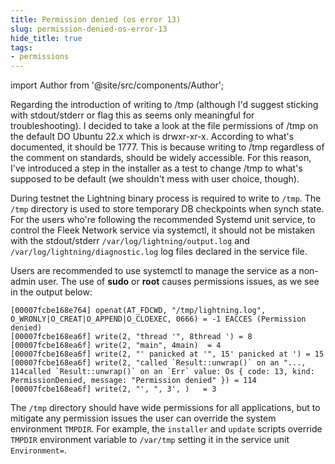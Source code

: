 ```yaml
---
title: Permission denied (os error 13)
slug: permission-denied-os-error-13
hide_title: true
tags:
- permissions
---
```


<!--
  The following import is intentional (see partial <CheckoutCommitWarning />)
-->
import Author from '@site/src/components/Author';

Regarding the introduction of writing to /tmp (although I'd suggest sticking with stdout/stderr or flag this as seems only meaningful for troubleshooting). I decided to take a look at the file permissions of /tmp on the default DO Ubuntu 22.x which is drwxr-xr-x.  According to what's documented, it should be 1777. This is because writing to /tmp regardless of the comment on standards, should be widely accessible. For this reason, I've introduced a step in the installer as a test to change /tmp to what's supposed to be default (we shouldn't mess with user choice, though).

During testnet the Lightning binary process is required to write to `/tmp`. The `/tmp` directory is used to store temporary DB checkpoints when synch state. For the users who're following the recommended Systemd unit service, to control the Fleek Network service via systemctl, it should not be mistaken with the stdout/stderr `/var/log/lightning/output.log` and `/var/log/lightning/diagnostic.log` log files declared in the service file.

Users are recommended to use systemctl to manage the service as a non-admin user. The use of **sudo** or **root** causes permissions issues, as we see in the output below:

```
[00007fcbe168e764] openat(AT_FDCWD, "/tmp/lightning.log", O_WRONLY|O_CREAT|O_APPEND|O_CLOEXEC, 0666) = -1 EACCES (Permission denied)
[00007fcbe168ea6f] write(2, "thread '", 8thread ') = 8
[00007fcbe168ea6f] write(2, "main", 4main)  = 4
[00007fcbe168ea6f] write(2, "' panicked at '", 15' panicked at ') = 15
[00007fcbe168ea6f] write(2, "called `Result::unwrap()` on an "..., 114called `Result::unwrap()` on an `Err` value: Os { code: 13, kind: PermissionDenied, message: "Permission denied" }) = 114
[00007fcbe168ea6f] write(2, "', ", 3', )   = 3
```

The `/tmp` directory should have wide permissions for all applications, but to mitigate any permission issues the user can override the system environment `TMPDIR`. For example, the `installer` and `update` scripts override `TMPDIR` environment variable to `/var/tmp` setting it in the service unit `Environment=`.

<Author
    name="Helder Oliveira"
    image="https://github.com/heldrida.png"
    title="Software Developer + DX"
    url="https://github.com/heldrida"
/>